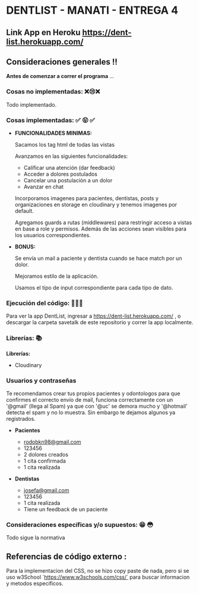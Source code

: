 # DENTLIST - MANATI - ENTREGA 4 

## Link App en Heroku https://dent-list.herokuapp.com/

## Consideraciones generales :bangbang:
**Antes de comenzar a correr el programa** ...

### Cosas no implementadas: :x::cry::x:

Todo implementado.
 
### Cosas implementadas: :white_check_mark: :stuck_out_tongue_closed_eyes: :white_check_mark:

 - **FUNCIONALIDADES MINIMAS:**

    Sacamos los tag html de todas las vistas

    Avanzamos en las siguientes funcionalidades:

    * Calificar una atención (dar feedback)
    * Acceder a dolores postulados
    * Cancelar una postulación a un dolor
    * Avanzar en chat

    Incorporamos imagenes para pacientes, dentistas, posts y organizaciones en storage en cloudinary y tenemos imagenes por default.

    Agregamos guards a rutas (middlewares) para restringir acceso a vistas en base a role y permisos. Además de las acciones sean visibles para los usuarios correspondientes.
 
 - **BONUS:**

    Se envía un mail a paciente y dentista cuando se hace match por un dolor.

    Mejoramos estilo de la aplicación.

    Usamos el tipo de input correspondiente para cada tipo de dato.

### Ejecución del código:  :floppy_disk::floppy_disk::floppy_disk:

Para ver la app DentList, ingresar a https://dent-list.herokuapp.com/ , o descargar la carpeta savetalk de este repositorio y correr la app localmente.

### Librerías: :books: 

**Librerías:**

- Cloudinary 

### Usuarios y contraseñas 

Te recomendamos crear tus propios pacientes y odontologos para que confirmes el correcto envío de mail, funciona correctamente con un '@gmail' (llega al Spam) ya que con '@uc' se demora mucho y '@hotmail' detecta el spam y no lo muestra. Sin embargo te dejamos algunos ya registrados.

 - **Pacientes**
    * rodobkn98@gmail.com 
    * 123456
    - 2 dolores creados
    - 1 cita confirmada
    - 1 cita realizada

 - **Dentistas**
    * josefa@gmail.com
    * 123456
    - 1 cita realizada
    - Tiene un feedback de un paciente

### Consideraciones específicas y/o supuestos: :grin: :flushed: 

Todo sigue la normativa

## Referencias de código externo :

Para la implementacion del CSS, no se hizo copy paste de nada, pero si se uso w3School ´https://www.w3schools.com/css/´ para buscar informacion y metodos especificos.